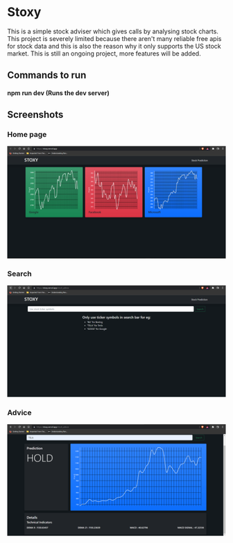 # Stoxy

This is a simple stock adviser which gives calls by analysing stock charts.
This project is severely limited because there aren't many reliable free apis for stock data and this is also the reason why it only supports the US stock market.
This is still an ongoing project, more features will be added.

## Commands to run

#### npm run dev (Runs the dev server)

## Screenshots

### Home page

![Home page](/screenshots/dashboard.png)

### Search

![Search page](/screenshots/page.png)

### Advice

![Advice](/screenshots/advice.png)
